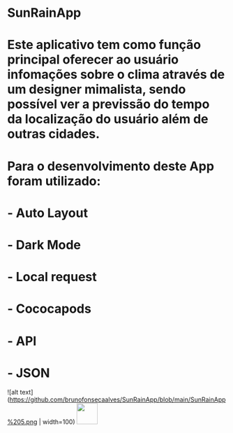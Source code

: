 # SunRainApp
# Este aplicativo tem como função principal oferecer ao usuário infomações sobre o clima através de um designer mimalista, sendo possível ver a previssão do tempo da localização do usuário além de outras cidades.
# Para o desenvolvimento deste App foram utilizado:
# - Auto Layout
# - Dark Mode
# - Local request
# - Cococapods
# - API
# - JSON
![alt text](https://github.com/brunofonsecaalves/SunRainApp/blob/main/SunRainApp%205.png | width=100)
<img src="hhttps://github.com/brunofonsecaalves/SunRainApp/blob/main/SunRainApp%205.png" width="48">
